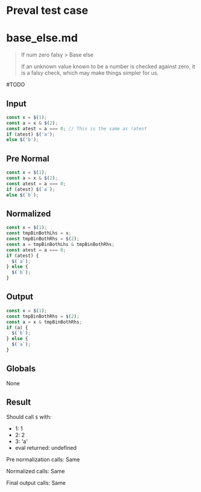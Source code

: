 # Preval test case

# base_else.md

> If num zero falsy > Base else
>
> If an unknown value known to be a number is checked against zero, it is a falsy check, which may make things simpler for us.

#TODO

## Input

`````js filename=intro
const x = $(1);
const a = x & $(2);
const atest = a === 0; // This is the same as !atest
if (atest) $('a');
else $('b');
`````

## Pre Normal

`````js filename=intro
const x = $(1);
const a = x & $(2);
const atest = a === 0;
if (atest) $(`a`);
else $(`b`);
`````

## Normalized

`````js filename=intro
const x = $(1);
const tmpBinBothLhs = x;
const tmpBinBothRhs = $(2);
const a = tmpBinBothLhs & tmpBinBothRhs;
const atest = a === 0;
if (atest) {
  $(`a`);
} else {
  $(`b`);
}
`````

## Output

`````js filename=intro
const x = $(1);
const tmpBinBothRhs = $(2);
const a = x & tmpBinBothRhs;
if (a) {
  $(`b`);
} else {
  $(`a`);
}
`````

## Globals

None

## Result

Should call `$` with:
 - 1: 1
 - 2: 2
 - 3: 'a'
 - eval returned: undefined

Pre normalization calls: Same

Normalized calls: Same

Final output calls: Same
